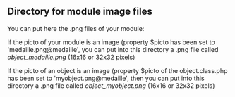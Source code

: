 
Directory for module image files
--------------------------------

You can put here the .png files of your module:


If the picto of your module is an image (property $picto has been set to 'medaille.png@medaille', you can put into this
directory a .png file called *object_medaille.png* (16x16 or 32x32 pixels)


If the picto of an object is an image (property $picto of the object.class.php has been set to 'myobject.png@medaille', then you can put into this
directory a .png file called *object_myobject.png* (16x16 or 32x32 pixels)

